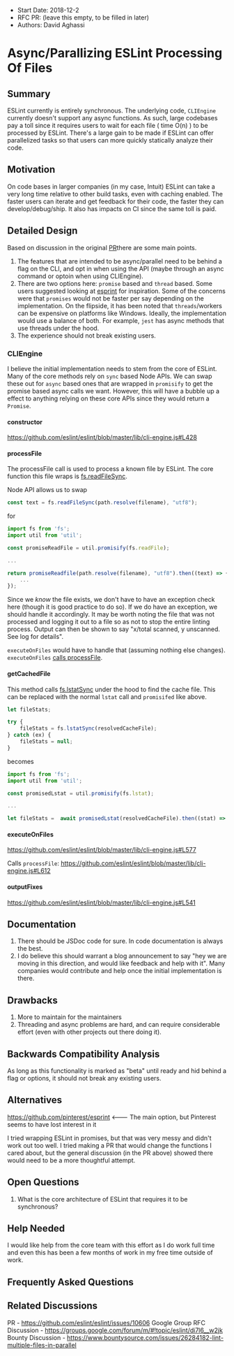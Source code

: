 - Start Date: 2018-12-2
- RFC PR: (leave this empty, to be filled in later)
- Authors: David Aghassi

# Async/Parallizing ESLint Processing Of Files

## Summary

ESLint currently is entirely synchronous. The underlying code, `CLIEngine` currently doesn't support any async functions. As such, large codebases pay a toll since it requires users to wait for each file ( time O(n) ) to be processed by ESLint. There's a large gain to be made if ESLint can offer parallelized tasks so that users can more quickly statically analyze their code.

## Motivation

On code bases in larger companies (in my case, Intuit) ESLint can take a very long time relative to other build tasks, even with caching enabled. The faster users can iterate and get feedback for their code, the faster they can develop/debug/ship. It also has impacts on CI since the same toll is paid.

## Detailed Design

Based on discussion in the original [PR](https://github.com/eslint/eslint/issues/10606#issue-341171187)there are some main points.

1. The features that are intended to be async/parallel need to be behind a flag on the CLI, and opt in when using the API (maybe through an async command or optoin when using CLIEngine).
2. There are two options here: `promise` based and `thread` based. Some users suggested looking at [esprint](https://github.com/pinterest/esprint) for inspiration. Some of the concerns were that `promises` would not be faster per say depending on the implementation. On the flipside, it has been noted that `threads`/workers can be expensive on platforms like Windows. Ideally, the implementation would use a balance of both. For example, `jest` has async methods that use threads under the hood.
3. The experience should not break existing users.

### CLIEngine

I believe the initial implementation needs to stem from the core of ESLint. Many of the core methods rely on `sync` based Node APIs. We can swap these out for `async` based ones that are wrapped in `promisify` to get the promise based async calls we want. However, this will have a bubble up a effect to anything relying on these core APIs since they would return  a `Promise`.

#### constructor

https://github.com/eslint/eslint/blob/master/lib/cli-engine.js#L428

#### processFile

The processFile call is used to process a known file by ESLint. The core function this file wraps is [fs.readFileSync](https://github.com/eslint/eslint/blob/master/lib/cli-engine.js#L238). 

Node API allows us to swap 

```javascript
const text = fs.readFileSync(path.resolve(filename), "utf8");
```

for

```javascript
import fs from 'fs';
import util from 'util';

const promiseReadFile = util.promisify(fs.readFile);

...

return promiseReadfile(path.resolve(filename), "utf8").then((text) => {
    ...
});
```

Since we _know_ the file exists, we don't have to have an exception check here (though it is good practice to do so). If we do have an exception, we should handle it accordingly. It may be worth noting the file that was not processed and logging it out to a file so as not to stop the entire linting process. Output can then be shown to say "x/total scanned, y unscanned. See log for details".

`executeOnFiles` would have to handle that (assuming nothing else changes). `executeOnFiles` [calls processFile](https://github.com/eslint/eslint/blob/master/lib/cli-engine.js#L612).

#### getCachedFile

This method calls [fs.lstatSync](https://github.com/eslint/eslint/blob/master/lib/cli-engine.js#L362) under the hood to find the cache file. This can be replaced with the normal `lstat` call and `promisifed` like above.

```javascript
let fileStats;

try {
    fileStats = fs.lstatSync(resolvedCacheFile);
} catch (ex) {
    fileStats = null;
}
```

becomes

```javascript
import fs from 'fs';
import util from 'util';

const promisedLstat = util.promisify(fs.lstat);

...

let fileStats =  await promisedLstat(resolvedCacheFile).then((stat) =>  stat). catch ((ex) =>  null);
```

#### executeOnFiles

https://github.com/eslint/eslint/blob/master/lib/cli-engine.js#L577

Calls `processFile`: https://github.com/eslint/eslint/blob/master/lib/cli-engine.js#L612

#### outputFixes

https://github.com/eslint/eslint/blob/master/lib/cli-engine.js#L541

## Documentation

1. There should be JSDoc code for sure. In code documentation is always the best.
2. I do believe this should warrant a blog announcement to say "hey we are moving in this direction, and would like feedback and help with it". Many companies would contribute and help once the initial implementation is there.

## Drawbacks

1. More to maintain for the maintainers
2. Threading and async problems are hard, and can require considerable effort (even with other projects out there doing it).

## Backwards Compatibility Analysis

As long as this functionality is marked as "beta" until ready and hid behind a flag or options, it should not break any existing users.

## Alternatives

https://github.com/pinterest/esprint <--- The main option, but Pinterest seems to have lost interest in it

I tried wrapping ESLint in promises, but that was very messy and didn't work out too well.
I tried making a PR that would change the functions I cared about, but the general discussion (in the PR above) showed there would need to be a more thoughtful attempt.

## Open Questions

1. What is the core architecture of ESLint that requires it to be synchronous?

## Help Needed

<!--
    This section is optional.

    Are you able to implement this RFC on your own? If not, what kind
    of help would you need from the team?
-->
I would like help from the core team with this effort as I do work full time and even this has been a few months of work in my free time outside of work.

## Frequently Asked Questions

<!--
    This section is optional but suggested.

    Try to anticipate points of clarification that might be needed by
    the people reviewing this RFC. Include those questions and answers
    in this section.
-->

## Related Discussions

<!--
    This section is optional but suggested.

    If there is an issue, pull request, or other URL that provides useful
    context for this proposal, please include those links here.
-->

PR - https://github.com/eslint/eslint/issues/10606
Google Group RFC Discussion - https://groups.google.com/forum/m/#!topic/eslint/di7l6__w2jk
Bounty Discussion - https://www.bountysource.com/issues/26284182-lint-multiple-files-in-parallel